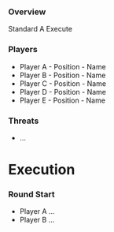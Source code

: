 ### Overview
Standard A Execute

### Players
- Player A - Position - Name
- Player B - Position - Name
- Player C - Position - Name
- Player D - Position - Name
- Player E - Position - Name

### Threats
- ...

# Execution
### Round Start
- Player A ...
- Player B ...

